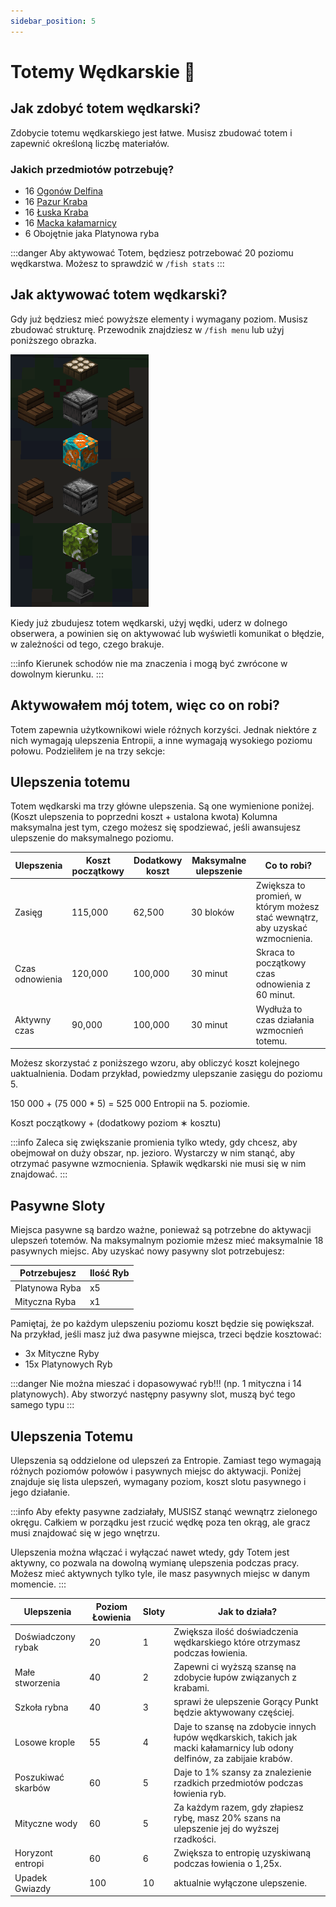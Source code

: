 ```yaml
---
sidebar_position: 5
---
```


# Totemy Wędkarskie 🗼

## Jak zdobyć totem wędkarski?

Zdobycie totemu wędkarskiego jest łatwe. Musisz zbudować totem i zapewnić określoną liczbę materiałów.

### Jakich przedmiotów potrzebuję?

* 16 [Ogonów Delfina](wiki)
* 16 [Pazur Kraba](wiki)
* 16 [Łuska Kraba](wiki)
* 16 [Macka kałamarnicy](wiki)
* 6 Obojętnie jaka Platynowa ryba

:::danger
Aby aktywować Totem, będziesz potrzebować 20 poziomu wędkarstwa. Możesz to sprawdzić w `/fish stats`
:::

## Jak aktywować totem wędkarski?

Gdy już będziesz mieć powyższe elementy i wymagany poziom. Musisz zbudować strukturę. Przewodnik znajdziesz w `/fish menu` lub użyj poniższego obrazka.

![totem](./assets2/totem.png)

Kiedy już zbudujesz totem wędkarski, użyj wędki, uderz w dolnego obserwera, a powinien się on aktywować lub wyświetli komunikat o błędzie, w zależności od tego, czego brakuje.

:::info
Kierunek schodów nie ma znaczenia i mogą być zwrócone w dowolnym kierunku.
:::

## Aktywowałem mój totem, więc co on robi?

Totem zapewnia użytkownikowi wiele różnych korzyści. Jednak niektóre z nich wymagają ulepszenia Entropii, a inne wymagają wysokiego poziomu połowu. Podzieliłem je na trzy sekcje:

## Ulepszenia totemu

Totem wędkarski ma trzy główne ulepszenia. Są one wymienione poniżej. (Koszt ulepszenia to poprzedni koszt + ustalona kwota) Kolumna maksymalna jest tym, czego możesz się spodziewać, jeśli awansujesz ulepszenie do maksymalnego poziomu.

| Ulepszenia      | Koszt początkowy | Dodatkowy koszt | Maksymalne ulepszenie | Co to robi? 
| --------------- | ---------------- | --------------- | --------------------- | ----------- 
| Zasięg          | 115,000          | 62,500          | 30 bloków             | Zwiększa to promień, w którym możesz stać wewnątrz, aby uzyskać wzmocnienia.
| Czas odnowienia | 120,000          | 100,000         | 30 minut              | Skraca to początkowy czas odnowienia z 60 minut.
| Aktywny czas    | 90,000           | 100,000         | 30 minut              | Wydłuża to czas działania wzmocnień totemu.

Możesz skorzystać z poniższego wzoru, aby obliczyć koszt kolejnego uaktualnienia. Dodam przykład, powiedzmy ulepszanie zasięgu do poziomu 5.

150 000 + (75 000 * 5) = 525 000 Entropii na 5. poziomie. 

Koszt początkowy + (dodatkowy poziom ∗ kosztu)

:::info
Zaleca się zwiększanie promienia tylko wtedy, gdy chcesz, aby obejmował on duży obszar, np. jezioro. Wystarczy w nim stanąć, aby otrzymać pasywne wzmocnienia. Spławik wędkarski nie musi się w nim znajdować.
:::

## Pasywne Sloty

Miejsca pasywne są bardzo ważne, ponieważ są potrzebne do aktywacji ulepszeń totemów. Na maksymalnym poziomie mżesz mieć maksymalnie 18 pasywnych miejsc. Aby uzyskać nowy pasywny slot potrzebujesz:

| Potrzebujesz   | Ilość Ryb
| -------------- | ----------------
| Platynowa Ryba | x5
| Mityczna Ryba  | x1

Pamiętaj, że po każdym ulepszeniu poziomu koszt będzie się powiększał. Na przykład, jeśli masz już dwa pasywne miejsca, trzeci będzie kosztować:

* 3x Mityczne Ryby
* 15x Platynowych Ryb

:::danger
Nie można mieszać i dopasowywać ryb!!! (np. 1 mityczna i 14 platynowych). Aby stworzyć następny pasywny slot, muszą być tego samego typu 
:::

## Ulepszenia Totemu

Ulepszenia są oddzielone od ulepszeń za Entropie. Zamiast tego wymagają różnych poziomów połowów i pasywnych miejsc do aktywacji. Poniżej znajduje się lista ulepszeń, wymagany poziom, koszt slotu pasywnego i jego działanie.

:::info
Aby efekty pasywne zadziałały, MUSISZ stanąć wewnątrz zielonego okręgu. Całkiem w porządku jest rzucić wędkę poza ten okrąg, ale gracz musi znajdować się w jego wnętrzu.

Ulepszenia można włączać i wyłączać nawet wtedy, gdy Totem jest aktywny, co pozwala na dowolną wymianę ulepszenia podczas pracy. Możesz mieć aktywnych tylko tyle, ile masz pasywnych miejsc w danym momencie.
:::

| Ulepszenia         | Poziom Łowienia | Sloty | Jak to działa?
| ------------------ | --------------- | ----- | -------------
| Doświadczony rybak | 20              | 1     | Zwiększa ilość doświadczenia wędkarskiego które otrzymasz podczas łowienia.
| Małe stworzenia    | 40              | 2     | Zapewni ci wyższą szansę na zdobycie łupów związanych z krabami.
| Szkoła rybna       | 40              | 3     | sprawi że ulepszenie Gorący Punkt będzie aktywowany częściej.
| Losowe krople      | 55              | 4     | Daje to szansę na zdobycie innych łupów wędkarskich, takich jak macki kałamarnicy lub odony delfinów, za zabijaie krabów.
| Poszukiwać skarbów | 60              | 5     | Daje to 1% szansy za znalezienie rzadkich przedmiotów podczas łowienia ryb.
| Mityczne wody      | 60              | 5     | Za każdym razem, gdy złapiesz rybę, masz 20% szans na ulepszenie jej do wyższej rzadkości.
| Horyzont entropi   | 60              | 6     | Zwiększa to entropię uzyskiwaną podczas łowienia o 1,25x.
| Upadek Gwiazdy     | 100             | 10    | aktualnie wyłączone ulepszenie.
